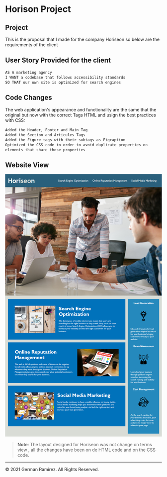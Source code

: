 # Horison Project

## Project
This is the proposal that I made for the company Horiseon so below are the requirements of the client

## User Story Provided for the client

```
AS A marketing agency
I WANT a codebase that follows accessibility standards
SO THAT our own site is optimized for search engines
```

## Code Changes

The web application's appearance and functionality are the same that the original but now with the correct Tags HTML and usign the best practices with CSS:


```
Added the Header, Footer and Main Tag
Added the Section and Articules Tags 
Added the Figure tags with their subtags as Figcaption 
Optimized the CSS code in order to avoid duplicate properties on elements that share those properties
```

## Website View
![The Horiseon webpage includes a navigation bar, a header image, and cards with text and images at the bottom of the page.](./assets/images/readme/01-html-css-git-homework-demo.png)

> **Note**: The layout designed for Horiseon was not change on terms view , all the changes have been on de HTML code and on the CSS code.

---
© 2021 German Ramirez. All Rights Reserved.
